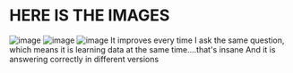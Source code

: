 # HERE IS THE IMAGES
![image](https://user-images.githubusercontent.com/113965073/224284994-f5180c63-ff7c-424f-a83b-2cab0efb864f.png)
![image](https://user-images.githubusercontent.com/113965073/224284815-bd731d13-3e5e-4158-a500-42b0ea460b72.png)
![image](https://user-images.githubusercontent.com/113965073/224284931-405f1e3b-1d45-4471-bbcb-774760c7049c.png)
It improves every time I ask the same question, which means it is learning data at the same time....that's insane 
And it is answering correctly in different versions 
